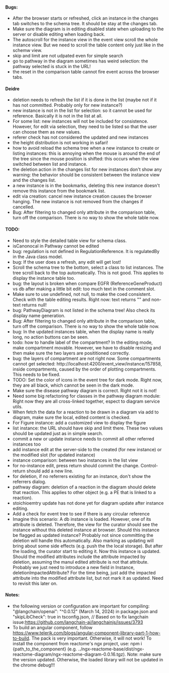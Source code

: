#### Bugs:
- After the browser starts or refreshed, click an instance in the changes tab switches to the schema tree. It should be stay at the changes tab.
- Make sure the diagram is in editing disabled state when uploading to the server or disable editing when loading back.
- The autoscroll for the instance view in the event view scroll the whole instance view. But we need to scroll the table content only just like in the schemw view.
- skip and limit are not udpated even for simple search
- go to pathway in the diagram sometimes has weird selection: the pathway selected is stuck in the URL!
- the reset in the comparison table cannot fire event across the browser tabs.

#### Deidre
- deletion needs to refresh the list if it is done in the list (maybe not if it has not committed. Probably only for new instance?)
- new instance is not in the list for selection: so it cannot be used for reference. Basically it is not in the list at all.
- For some list: new instances will not be included for consistence. However, for edit via selection, they need to be listed so that the user can choose them as new values.
- referer check has not considered the updated and new instances
- the height distribution is not working in safari!
- how to avoid reload the schema tree when a new instance to create or listing instances: this is annoying when the mouse is around the end of the tree since the mouse position is shifted: this occurs when the view switched between list and instance.
- the deletion action in the changes list for new instances don't show any warning: the behavior should be consistent between the instance view and the changes list.
- a new instance is in the bookmarks, deleting this new instance doesn't remove this instance from the bookmark list.
- edit via creation: cancel new instance creation causes the browser hanging. The new instance is not removed from the changes if cancelled.
- Bug: After filtering to changed only attribute in the comparison table, turn off the comparison. There is no way to show the whole table now.

#### TODO:
- Need to style the detailed table view for schema class.
- isCanonocal in Pathway cannot be edited
- bug: regulation is not defined in RegulationReference. It is regulatedBy in the Java class model.
- bug: If the user does a refresh, any edit will get lost!
- Scroll the schema tree to the bottom, select a class to list instances. The tree scroll back to the top automatically. This is not good. This applies to display the instance table too. 
- bug: the layout is broken when compare EGFR (ReferenceGeneProduct) vs db after making a little bit edit: too much text in the comment slot.
- Make sure to use undefined, not null, to make the coed consistent. Check with the table editing results. Right now: text returns "" and non-text returns null!
- bug: PathwayDiagram is not listed in the schema tree! Also check its display name generation.
- Bug: After filtering to changed only attribute in the comparison table, turn off the comparison. There is no way to show the whole table now.
- bug: In the updated instances table, when the display name is really long, no action buttons can be seen.
- todo: how to handle label of the compartment? In the editing mode, make compartment movable. However, we have to disable resizing and then make sure the two layers are posititioned correctly.
- bug: the layers of compartment are not right now. Some compartments cannot get selected: http://localhost:4200/event_view/instance/157858, inside compartments, caused by the order of plotting compartments. This needs to be fixed.
- TODO: Set the color of icons in the event tree for dark mode. Right now, they are all black, which cannot be seen in the dark mode.
- Make sure the disease pathway diagram is correct. Right not it is not!
- Need some big refactoring for classes in the pathway diagram module: Right now they are all cross-linked together, espect to diagram service utils.
- When fetch the data for a reaction to be drawn in a diagram via add to diagram, make sure the local, edited content is checked.
- For Figure instance: add a customized view to display the figure
- list instance: the URL should have skip and limit there. These two values should be updated just as in simple search.
- commit a new or update instance needs to commit all other referred instances too
- add instance edit at the server-side to the created (for new instance) or the modified slot (for updated instance)
- instance comparison: between two instances in the list view
- for no-instance edit, press return should commit the change. Control-return should add a new line.
- for deletion, if no referrers existing for an instance, don't show the referrers dialog.
- pathway diagram: deletion of a reaction in the diagram should delete that reaction. This applies to other object (e.g. a PE that is linked to a reaction).
- stoichioemtry update has not done yet for diagram update after instance editing.
- Add a check for event tree to see if there is any circular reference
- Imagine this scenario: A db instance is loaded. However, one of its attribute is deleted. Therefore, the view for the curator should see the instance without this deleted instance at browser. Should this instance be flagged as updated instance? Probably not since committing the deletion will handle this automatically. Also marking as updating will bring about some side effects (e.g. push the the local storage). But after the loading, the curator start to editing it. Now this instance is updated. Should the modified attributes include the attribute impacted by deletion, assuming the manul edited attribute is not that attribute. Probably we just need to introduce a new field in Instance, deletionImpactedAttribute? For the time being, just add the impacted attribute into the modified attribute list, but not mark it as updated. Need to revisit this later on.


#### Notes:
- the following version or configuration are important for compiling: "@langchain/openai": "^0.0.12" (March 14, 2024) in package.json and "skipLibCheck": true in tsconfig.json, // Based on to fix langchain issue:https://github.com/langchain-ai/langchainjs/issues/3793
- To build an angular component, follow https://www.telerik.com/blogs/angular-component-library-part-1-how-to-build. The pack is very important. Otherwise, it will not work! To install the component from reactome's ngx project, use: npm i {path_to_the_component} (e.g. ../ngx-reactome-base/dist/ngx-reactome-diagram/ngx-reactome-diagram-0.0.16.tgz). Note: make sure the version updated. Otherwise, the loaded library will not be updated in the chrome debug!!!

